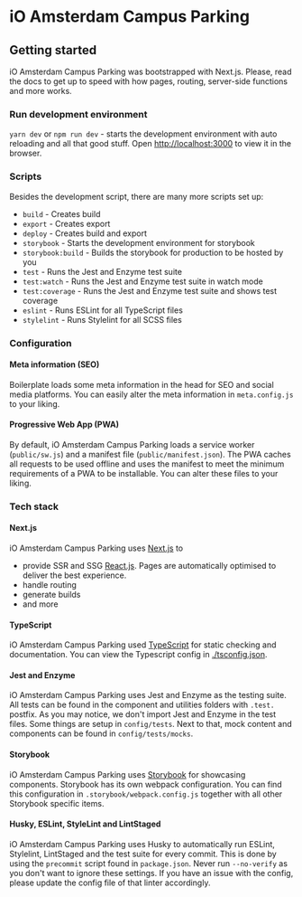 # iO Amsterdam Campus Parking

## Getting started

iO Amsterdam Campus Parking was bootstrapped with Next.js. Please, read the docs to get up to speed with how pages, routing, server-side functions and more works.

### Run development environment

`yarn dev` or `npm run dev` - starts the development environment with auto reloading and all that good stuff.
Open [http://localhost:3000](http://localhost:3000) to view it in the browser.

### Scripts

Besides the development script, there are many more scripts set up:

- `build` - Creates build
- `export` - Creates export
- `deploy` - Creates build and export
- `storybook` - Starts the development environment for storybook
- `storybook:build` - Builds the storybook for production to be hosted by you
- `test` - Runs the Jest and Enzyme test suite
- `test:watch` - Runs the Jest and Enzyme test suite in watch mode
- `test:coverage` - Runs the Jest and Enzyme test suite and shows test coverage
- `eslint` - Runs ESLint for all TypeScript files
- `stylelint` - Runs Stylelint for all SCSS files

### Configuration

#### Meta information (SEO)

Boilerplate loads some meta information in the head for SEO and social media platforms. You can easily alter the meta information in `meta.config.js` to your liking.

#### Progressive Web App (PWA)

By default, iO Amsterdam Campus Parking loads a service worker (`public/sw.js`) and a manifest file (`public/manifest.json`). The PWA caches all requests to be used offline and uses the manifest to meet the minimum requirements of a PWA to be installable. You can alter these files to your liking.

### Tech stack

#### Next.js

iO Amsterdam Campus Parking uses [Next.js](https://nextjs.org/) to

- provide SSR and SSG [React.js](https://reactjs.org/). Pages are automatically optimised to deliver the best experience.
- handle routing
- generate builds
- and more

#### TypeScript

iO Amsterdam Campus Parking used [TypeScript](https://www.typescriptlang.org/) for static checking and documentation. You can view the Typescript config in [./tsconfig.json](./tsconfig.json).

#### Jest and Enzyme

iO Amsterdam Campus Parking uses Jest and Enzyme as the testing suite. All tests can be found in the component and utilities folders with `.test.` postfix. As you may notice, we don't import Jest and Enzyme in the test files. Some things are setup in `config/tests`. Next to that, mock content and components can be found in `config/tests/mocks`.

#### Storybook

iO Amsterdam Campus Parking uses [Storybook](https://storybook.js.org/) for showcasing components. Storybook has its own webpack configuration. You can find this configuration in `.storybook/webpack.config.js` together with all other Storybook specific items.

#### Husky, ESLint, StyleLint and LintStaged

iO Amsterdam Campus Parking uses Husky to automatically run ESLint, Stylelint, LintStaged and the test suite for every commit. This is done by using the `precommit` script found in `package.json`. Never run `--no-verify` as you don't want to ignore these settings. If you have an issue with the config, please update the config file of that linter accordingly.
